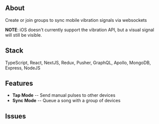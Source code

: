 ## About
Create or join groups to sync mobile vibration signals via websockets

**NOTE**: iOS doesn't currently support the vibration API, but a visual signal will still be visible.

## Stack
TypeScript, React, NextJS, Redux, Pusher, GraphQL, Apollo, MongoDB, Express, NodeJS

## Features
- **Tap Mode** -- Send manual pulses to other devices
- **Sync Mode** -- Queue a song with a group of devices

## Issues